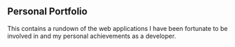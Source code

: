 ## Personal Portfolio

This contains a rundown of the web applications I have been fortunate to be involved in and my personal achievements as a developer.

<!-- ![Portfolio Website](https://i.ibb.co/WgPMpts/image.png) -->
